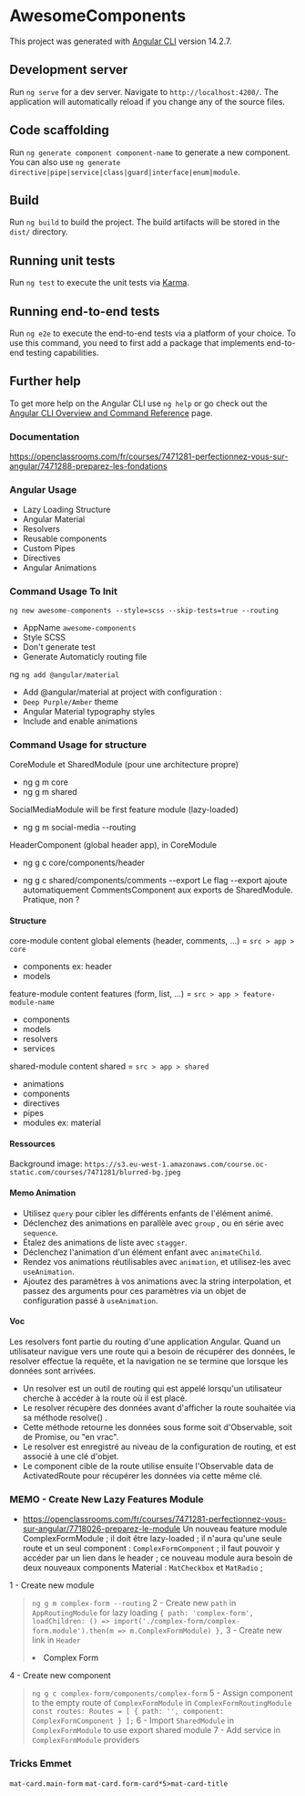 # AwesomeComponents

This project was generated with [Angular CLI](https://github.com/angular/angular-cli) version 14.2.7.

## Development server

Run `ng serve` for a dev server. Navigate to `http://localhost:4200/`. The application will automatically reload if you change any of the source files.

## Code scaffolding

Run `ng generate component component-name` to generate a new component. You can also use `ng generate directive|pipe|service|class|guard|interface|enum|module`.

## Build

Run `ng build` to build the project. The build artifacts will be stored in the `dist/` directory.

## Running unit tests

Run `ng test` to execute the unit tests via [Karma](https://karma-runner.github.io).

## Running end-to-end tests

Run `ng e2e` to execute the end-to-end tests via a platform of your choice. To use this command, you need to first add a package that implements end-to-end testing capabilities.

## Further help

To get more help on the Angular CLI use `ng help` or go check out the [Angular CLI Overview and Command Reference](https://angular.io/cli) page.

### Documentation
https://openclassrooms.com/fr/courses/7471281-perfectionnez-vous-sur-angular/7471288-preparez-les-fondations

### Angular Usage
- Lazy Loading Structure
- Angular Material
- Resolvers
- Reusable components
- Custom Pipes
- Directives
- Angular Animations

### Command Usage To Init
`ng new awesome-components --style=scss --skip-tests=true --routing`
- AppName `awesome-components`
- Style SCSS
- Don't generate test
- Generate Automaticly routing file

ng `ng add @angular/material`
- Add @angular/material at project with configuration : 
- `Deep Purple/Amber` theme 
- Angular Material typography styles
- Include and enable animations

### Command Usage for structure
CoreModule et SharedModule (pour une architecture propre)
- ng g m core
- ng g m shared

SocialMediaModule will be first feature module (lazy-loaded)
- ng g m social-media --routing

HeaderComponent (global header app), in CoreModule
- ng g c core/components/header

- ng g c shared/components/comments --export
Le flag  --export  ajoute automatiquement CommentsComponent aux exports de SharedModule. Pratique, non ?

#### Structure
core-module content global elements (header, comments, ...) = `src > app > core`
- components ex: header
- models

feature-module content features (form, list, ...) = `src > app > feature-module-name`
- components
- models
- resolvers
- services

shared-module content shared = `src > app > shared`
- animations
- components
- directives
- pipes
- modules ex: material


#### Ressources
Background image: `https://s3.eu-west-1.amazonaws.com/course.oc-static.com/courses/7471281/blurred-bg.jpeg`

#### Memo Animation
- Utilisez `query` pour cibler les différents enfants de l'élément animé.
- Déclenchez des animations en parallèle avec `group` , ou en série avec `sequence`.
- Étalez des animations de liste avec `stagger`.
- Déclenchez l'animation d'un élément enfant avec `animateChild`.
- Rendez vos animations réutilisables avec `animation`, et utilisez-les avec `useAnimation`.
- Ajoutez des paramètres à vos animations avec la string interpolation, et passez des arguments pour ces paramètres via un objet de configuration passé à `useAnimation`.

#### Voc
Les resolvers font partie du routing d'une application Angular. Quand un utilisateur navigue vers une route qui a besoin de récupérer des données, le resolver effectue la requête, et la navigation ne se termine que lorsque les données sont arrivées.

- Un resolver est un outil de routing qui est appelé lorsqu'un utilisateur cherche à accéder à la route où il est placé.
- Le resolver récupère des données avant d'afficher la route souhaitée via sa méthode  resolve() .
- Cette méthode retourne les données sous forme soit d'Observable, soit de Promise, ou "en vrac".
- Le resolver est enregistré au niveau de la configuration de routing, et est associé à une clé d'objet.
- Le component cible de la route utilise ensuite l'Observable data de ActivatedRoute pour récupérer les données via cette même clé.

### MEMO - Create New Lazy Features Module
- https://openclassrooms.com/fr/courses/7471281-perfectionnez-vous-sur-angular/7718026-preparez-le-module
Un nouveau feature module ComplexFormModule ;
il doit être lazy-loaded ;
il n'aura qu'une seule route et un seul component : `ComplexFormComponent` ;
il faut pouvoir y accéder par un lien dans le header ;
ce nouveau module aura besoin de deux nouveaux components Material : `MatCheckbox` et `MatRadio` ;

1 - Create new module 
> `ng g m complex-form --routing`
2 - Create new `path` in `AppRoutingModule` for lazy loading 
> `{ path: 'complex-form', loadChildren: () => import('./complex-form/complex-form.module').then(m => m.ComplexFormModule) },`
3 - Create new link in `Header`
> <li><a routerLink="/complex-form">Complex Form</a></li>
4 - Create new component 
> `ng g c complex-form/components/complex-form`
5 - Assign component to the empty route of `ComplexFormModule` in `ComplexFormRoutingModule`
> `const routes: Routes = [
  { path: '', component: ComplexFormComponent }
];`
6 - Import `SharedModule` in `ComplexFormModule` to use export shared module
7 - Add service in `ComplexFormModule` providers


### Tricks Emmet
`mat-card.main-form`
`mat-card.form-card*5>mat-card-title`






